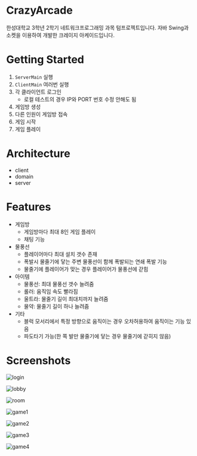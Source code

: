 # CrazyArcade

한성대학교 3학년 2학기 네트워크프로그래밍 과목 텀프로젝트입니다.
자바 Swing과 소켓을 이용하여 개발한 크레이지 아케이드입니다.
 
# Getting Started

1. `ServerMain` 실행
2. `ClientMain` 여러번 실행
3. 각 클라이언트 로그인
    - 로컬 테스트의 경우 IP와 PORT 번호 수정 안해도 됨
4. 게임방 생성
5. 다른 인원이 게임방 접속
6. 게임 시작
7. 게임 플레이

# Architecture

- client
- domain
- server

# Features

- 게임방
  - 게임방마다 최대 8인 게임 플레이
  - 채팅 기능
- 물풍선
  - 플레이어마다 최대 설치 갯수 존재
  - 폭발시 물줄기에 닿는 주변 물풍선이 함께 폭발되는 연쇄 폭발 기능
  - 물줄기에 플레이어가 맞는 경우 플레이어가 물풍선에 갇힘
- 아이템
  - 물풍선: 최대 물풍선 갯수 늘려줌
  - 롤러: 움직임 속도 빨라짐
  - 울트라: 물줄기 길이 최대치까지 늘려줌
  - 물약: 물줄기 길이 하나 늘려줌
- 기타
  - 블럭 모서리에서 특정 방향으로 움직이는 경우 오차허용하여 움직이는 기능 있음
  - 파도타기 가능(한 쪽 발만 물줄기에 닿는 경우 물줄기에 갇히지 않음)

# Screenshots

![login](./screenshots/login.png)

![lobby](./screenshots/lobby.png)

![room](./screenshots/room.png)

![game1](./screenshots/game1.png)

![game2](./screenshots/game2.png)

![game3](./screenshots/game3.png)

![game4](./screenshots/game4.png)
